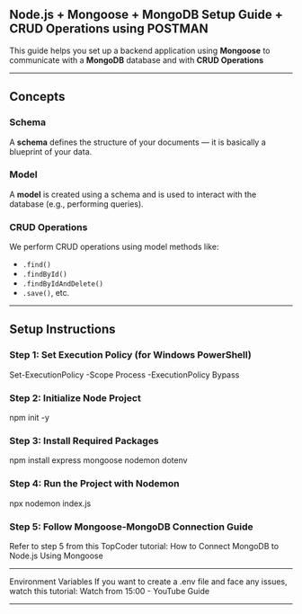 ## Node.js + Mongoose + MongoDB Setup Guide + CRUD Operations using POSTMAN

This guide helps you set up a backend application using **Mongoose** to communicate with a **MongoDB** database and with **CRUD Operations**

---

## Concepts

### Schema

A **schema** defines the structure of your documents — it is basically a blueprint of your data.

### Model

A **model** is created using a schema and is used to interact with the database (e.g., performing queries).

### CRUD Operations

We perform CRUD operations using model methods like:

- `.find()`
- `.findById()`
- `.findByIdAndDelete()`
- `.save()`, etc.

---

## Setup Instructions

### Step 1: Set Execution Policy (for Windows PowerShell)

Set-ExecutionPolicy -Scope Process -ExecutionPolicy Bypass

### Step 2: Initialize Node Project

npm init -y

### Step 3: Install Required Packages

npm install express mongoose nodemon dotenv

### Step 4: Run the Project with Nodemon

npx nodemon index.js

### Step 5: Follow Mongoose-MongoDB Connection Guide

Refer to step 5 from this TopCoder tutorial:
How to Connect MongoDB to Node.js Using Mongoose

---

Environment Variables
If you want to create a .env file and face any issues, watch this tutorial:
Watch from 15:00 - YouTube Guide

---
